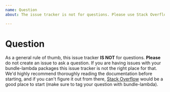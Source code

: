 ```yaml
---
name: Question
about: The issue tracker is not for questions. Please use Stack Overflow or other resources for help using bundle-lambda

---
```


# Question

As a general rule of thumb, this issue tracker **IS NOT** for questions. **Please** do not create an issue to ask a question. If you are having issues with your bundle-lambda packages this issue tracker is not the right place for that. We'd highly recommend thoroughly reading the documentation before starting, and if you can't figure it out from there, [Stack Overflow](https://stackoverflow.com/questions/tagged/bundle-lambda) would be a good place to start (make sure to tag your question with bundle-lambda).
